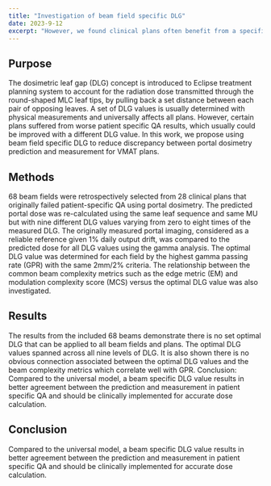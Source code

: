 ```yaml
---
title: "Investigation of beam field specific DLG"
date: 2023-9-12
excerpt: "However, we found clinical plans often benefit from a specific DLG value over a universal DLG. Based on a retrospective study of 68 beam fields, each MLC modulated beam fields were found to have different optimal DLG values. Upon our investigation, we immediately implemented two DLG values for clinical use. As a straightforward triage, all SBRT/SRS fields will use a "high-modulation" DLG with lower value than the clinical beam. Out of 40 initially failed clinical beams, all of them passed QA after the use of this new DLG."
---
```


## Purpose 
The dosimetric leaf gap (DLG) concept is introduced to Eclipse treatment planning system to account for the radiation dose transmitted through the round-shaped MLC leaf tips, by pulling back a set distance between each pair of opposing leaves. A set of DLG values is usually determined with physical measurements and universally affects all plans. However, certain plans suffered from worse patient specific QA results, which usually could be improved with a different DLG value. In this work, we propose using beam field specific DLG to reduce discrepancy between portal dosimetry prediction and measurement for VMAT plans.

## Methods
68 beam fields were retrospectively selected from 28 clinical plans that originally failed patient-specific QA using portal dosimetry. The predicted portal dose was re-calculated using the same leaf sequence and same MU but with nine different DLG values varying from zero to eight times of the measured DLG. The originally measured portal imaging, considered as a reliable reference given 1% daily output drift, was compared to the predicted dose for all DLG values using the gamma analysis. The optimal DLG value was determined for each field by the highest gamma passing rate (GPR) with the same 2mm/2% criteria. The relationship between the common beam complexity metrics such as the edge metric (EM) and modulation complexity score (MCS) versus the optimal DLG value was also investigated.

## Results
The results from the included 68 beams demonstrate there is no set optimal DLG that can be applied to all beam fields and plans. The optimal DLG values spanned across all nine levels of DLG. It is also shown there is no obvious connection associated between the optimal DLG values and the beam complexity metrics which correlate well with GPR.
Conclusion: Compared to the universal model, a beam specific DLG value results in better agreement between the prediction and measurement in patient specific QA and should be clinically implemented for accurate dose calculation.

## Conclusion 
Compared to the universal model, a beam specific DLG value results in better agreement between the prediction and measurement in patient specific QA and should be clinically implemented for accurate dose calculation.